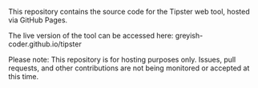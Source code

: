 This repository contains the source code for the Tipster web tool, hosted via GitHub Pages.

The live version of the tool can be accessed here: greyish-coder.github.io/tipster

Please note: This repository is for hosting purposes only. Issues, pull requests, and other contributions are not being monitored or accepted at this time.
